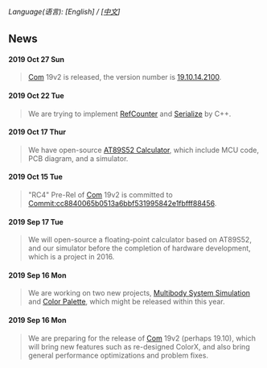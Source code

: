 ###### Language\(语言\): \[English\] / \[[中文](News_2052.md)\]

## News
#### 2019 Oct 27 Sun
> [Com](https://github.com/chibayuki/Com) 19v2 is released, the version number is [19.10.14.2100](https://github.com/chibayuki/Com/releases/tag/19.10.14.2100).
#### 2019 Oct 22 Tue
> We are trying to implement [RefCounter](https://github.com/chibayuki/RefCounter) and [Serialize](https://github.com/chibayuki/Serialize) by C++.
#### 2019 Oct 17 Thur
> We have open-source [AT89S52 Calculator](https://github.com/chibayuki/AT89S52Calculator), which include MCU code, PCB diagram, and a simulator.
#### 2019 Oct 15 Tue
> "RC4" Pre-Rel of [Com](https://github.com/chibayuki/Com) 19v2 is committed to [Commit:cc8840065b0513a6bbf531995842e1fbfff88456](https://github.com/chibayuki/Com/commit/cc8840065b0513a6bbf531995842e1fbfff88456).
#### 2019 Sep 17 Tue
> We will open-source a floating-point calculator based on AT89S52, and our simulator before the completion of hardware development, which is a project in 2016.
#### 2019 Sep 16 Mon
> We are working on two new projects, [Multibody System Simulation](https://github.com/chibayuki/MultibodySystemSimulation) and [Color Palette](https://github.com/chibayuki/ColorPalette), which might be released within this year.
#### 2019 Sep 16 Mon
> We are preparing for the release of [Com](https://github.com/chibayuki/Com) 19v2 (perhaps 19.10), which will bring new features such as re-designed ColorX, and also bring general performance optimizations and problem fixes.
